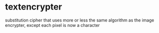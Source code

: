 # textencrypter
substitution cipher that uses more or less the same algorithm as the image encrypter, except each pixel is now a character
